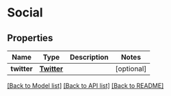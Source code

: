 # Social

## Properties
Name | Type | Description | Notes
------------ | ------------- | ------------- | -------------
**twitter** | [**Twitter**](Twitter.md) |  | [optional] 

[[Back to Model list]](../README.md#documentation-for-models) [[Back to API list]](../README.md#documentation-for-api-endpoints) [[Back to README]](../README.md)


